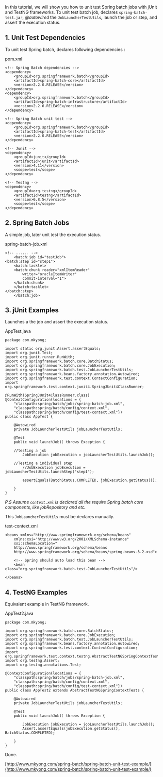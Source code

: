 In this tutorial, we will show you how to unit test Spring batch jobs with jUnit and TestNG frameworks. To unit test batch job, declares `spring-batch-test.jar`, _@autowired_ the `JobLauncherTestUtils`, launch the job or step, and assert the execution status.

## 1\. Unit Test Dependencies

To unit test Spring batch, declares following dependencies :

pom.xml

    <!-- Spring Batch dependencies -->
    <dependency>
    	<groupId>org.springframework.batch</groupId>
    	<artifactId>spring-batch-core</artifactId>
    	<version>2.2.0.RELEASE</version>
    </dependency>
    <dependency>
    	<groupId>org.springframework.batch</groupId>
    	<artifactId>spring-batch-infrastructure</artifactId>
    	<version>2.2.0.RELEASE</version>
    </dependency>

    <!-- Spring Batch unit test -->
    <dependency>
    	<groupId>org.springframework.batch</groupId>
    	<artifactId>spring-batch-test</artifactId>
    	<version>2.2.0.RELEASE</version>
    </dependency>

    <!-- Junit -->
    <dependency>
    	<groupId>junit</groupId>
    	<artifactId>junit</artifactId>
    	<version>4.11</version>
    	<scope>test</scope>
    </dependency>

    <!-- Testng -->
    <dependency>
    	<groupId>org.testng</groupId>
    	<artifactId>testng</artifactId>
    	<version>6.8.5</version>
    	<scope>test</scope>
    </dependency>

## 2\. Spring Batch Jobs

A simple job, later unit test the execution status.

spring-batch-job.xml

    <!-- ...... -->
        <batch:job id="testJob">
    <batch:step id="step1">
        <batch:tasklet>
    	<batch:chunk reader="xmlItemReader"
    		writer="oracleItemWriter"
    		commit-interval="1">
    	</batch:chunk>
        </batch:tasklet>
    </batch:step>
        </batch:job>

## 3\. jUnit Examples

Launches a the job and assert the execution status.

AppTest.java

    package com.mkyong;

    import static org.junit.Assert.assertEquals;
    import org.junit.Test;
    import org.junit.runner.RunWith;
    import org.springframework.batch.core.BatchStatus;
    import org.springframework.batch.core.JobExecution;
    import org.springframework.batch.test.JobLauncherTestUtils;
    import org.springframework.beans.factory.annotation.Autowired;
    import org.springframework.test.context.ContextConfiguration;
    import org.springframework.test.context.junit4.SpringJUnit4ClassRunner;

    @RunWith(SpringJUnit4ClassRunner.class)
    @ContextConfiguration(locations = {
        "classpath:spring/batch/jobs/spring-batch-job.xml",
        "classpath:spring/batch/config/context.xml",
        "classpath:spring/batch/config/test-context.xml"})
    public class AppTest {

        @Autowired
        private JobLauncherTestUtils jobLauncherTestUtils;

        @Test
        public void launchJob() throws Exception {

    	//testing a job
            JobExecution jobExecution = jobLauncherTestUtils.launchJob();

    	//Testing a individual step
            //JobExecution jobExecution = jobLauncherTestUtils.launchStep("step1");

            assertEquals(BatchStatus.COMPLETED, jobExecution.getStatus());

        }
    }

_P.S Assume `context.xml` is declared all the require Spring batch core components, like jobRepository and etc._

This `JobLauncherTestUtils` must be declares manually.

test-context.xml

    <beans xmlns="http://www.springframework.org/schema/beans"
    	xmlns:xsi="http://www.w3.org/2001/XMLSchema-instance"
    	xsi:schemaLocation="
    	http://www.springframework.org/schema/beans
    	http://www.springframework.org/schema/beans/spring-beans-3.2.xsd">

        <!-- Spring should auto load this bean -->
        <bean class="org.springframework.batch.test.JobLauncherTestUtils"/>

    </beans>

## 4\. TestNG Examples

Equivalent example in TestNG framework.

AppTest2.java

    package com.mkyong;

    import org.springframework.batch.core.BatchStatus;
    import org.springframework.batch.core.JobExecution;
    import org.springframework.batch.test.JobLauncherTestUtils;
    import org.springframework.beans.factory.annotation.Autowired;
    import org.springframework.test.context.ContextConfiguration;
    import org.springframework.test.context.testng.AbstractTestNGSpringContextTests;
    import org.testng.Assert;
    import org.testng.annotations.Test;

    @ContextConfiguration(locations = {
        "classpath:spring/batch/jobs/spring-batch-job.xml",
        "classpath:spring/batch/config/context.xml",
        "classpath:spring/batch/config/test-context.xml"})
    public class AppTest2 extends AbstractTestNGSpringContextTests {

        @Autowired
        private JobLauncherTestUtils jobLauncherTestUtils;

        @Test
        public void launchJob() throws Exception {

            JobExecution jobExecution = jobLauncherTestUtils.launchJob();
            Assert.assertEquals(jobExecution.getStatus(), BatchStatus.COMPLETED);

        }
    }

Done.

[http://www.mkyong.com/spring-batch/spring-batch-unit-test-example/](http://www.mkyong.com/spring-batch/spring-batch-unit-test-example/)
